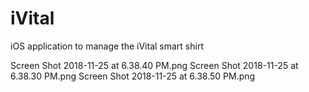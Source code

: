 # iVital

iOS application to manage the iVital smart shirt

Screen Shot 2018-11-25 at 6.38.40 PM.png
Screen Shot 2018-11-25 at 6.38.30 PM.png
Screen Shot 2018-11-25 at 6.38.50 PM.png
